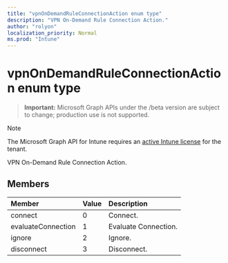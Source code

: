 ```yaml
---
title: "vpnOnDemandRuleConnectionAction enum type"
description: "VPN On-Demand Rule Connection Action."
author: "rolyon"
localization_priority: Normal
ms.prod: "Intune"
---
```


# vpnOnDemandRuleConnectionAction enum type

> **Important:** Microsoft Graph APIs under the /beta version are subject to change; production use is not supported.

> [!NOTE]
> The Microsoft Graph API for Intune requires an [active Intune license](https://go.microsoft.com/fwlink/?linkid=839381) for the tenant.

VPN On-Demand Rule Connection Action.

## Members
|Member|Value|Description|
|:---|:---|:---|
|connect|0|Connect.|
|evaluateConnection|1|Evaluate Connection.|
|ignore|2|Ignore.|
|disconnect|3|Disconnect.|





